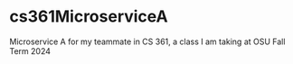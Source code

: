 # cs361MicroserviceA
Microservice A for my teammate in CS 361, a class I am taking at OSU Fall Term 2024
